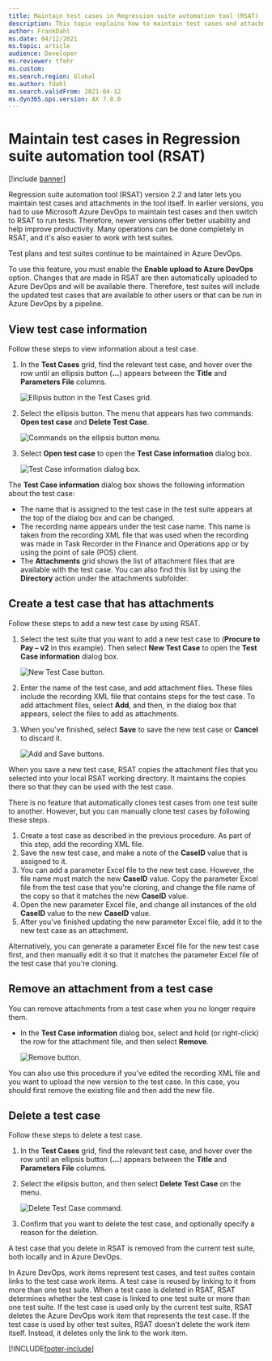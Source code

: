 ```yaml
---
title: Maintain test cases in Regression suite automation tool (RSAT)
description: This topic explains how to maintain test cases and attachments in Regression suite automation tool (RSAT).
author: FrankDahl
ms.date: 04/12/2021
ms.topic: article
audience: Developer
ms.reviewer: tfehr
ms.custom:
ms.search.region: Global
ms.author: fdahl
ms.search.validFrom: 2021-04-12
ms.dyn365.ops.version: AX 7.0.0
---
```


# Maintain test cases in Regression suite automation tool (RSAT)

[!include [banner](../../includes/banner.md)]

Regression suite automation tool (RSAT) version 2.2 and later lets you maintain test cases and attachments in the tool itself. In earlier versions, you had to use Microsoft Azure DevOps to maintain test cases and then switch to RSAT to run tests. Therefore, newer versions offer better usability and help improve productivity. Many operations can be done completely in RSAT, and it's also easier to work with test suites.

Test plans and test suites continue to be maintained in Azure DevOps.

To use this feature, you must enable the **Enable upload to Azure DevOps** option. Changes that are made in RSAT are then automatically uploaded to Azure DevOps and will be available there. Therefore, test suites will include the updated test cases that are available to other users or that can be run in Azure DevOps by a pipeline.

## View test case information

Follow these steps to view information about a test case.

1. In the **Test Cases** grid, find the relevant test case, and hover over the row until an ellipsis button (**...**) appears between the **Title** and **Parameters File** columns.

    ![Ellipsis button in the Test Cases grid.](media/test-case-details.PNG)

2. Select the ellipsis button. The menu that appears has two commands: **Open test case** and **Delete Test Case**.

    ![Commands on the ellipsis button menu.](media/test-case-details-context.PNG)

3. Select **Open test case** to open the **Test Case information** dialog box.

    ![Test Case information dialog box.](media/test-case-information.PNG)

The **Test Case information** dialog box shows the following information about the test case:

+ The name that is assigned to the test case in the test suite appears at the top of the dialog box and can be changed.
+ The recording name appears under the test case name. This name is taken from the recording XML file that was used when the recording was made in Task Recorder in the Finance and Operations app or by using the point of sale (POS) client.
+ The **Attachments** grid shows the list of attachment files that are available with the test case. You can also find this list by using the **Directory** action under the attachments subfolder.

## Create a test case that has attachments

Follow these steps to add a new test case by using RSAT.

1. Select the test suite that you want to add a new test case to (**Procure to Pay – v2** in this example). Then select **New Test Case** to open the **Test Case information** dialog box.

    ![New Test Case button.](media/test-case-add.PNG)

2. Enter the name of the test case, and add attachment files. These files include the recording XML file that contains steps for the test case. To add attachment files, select **Add**, and then, in the dialog box that appears, select the files to add as attachments.
3. When you've finished, select **Save** to save the new test case or **Cancel** to discard it.

    ![Add and Save buttons.](media/add-test-case.PNG)

When you save a new test case, RSAT copies the attachment files that you selected into your local RSAT working directory. It maintains the copies there so that they can be used with the test case.

There is no feature that automatically clones test cases from one test suite to another. However, but you can manually clone test cases by following these steps.

1. Create a test case as described in the previous procedure. As part of this step, add the recording XML file.
2. Save the new test case, and make a note of the **CaseID** value that is assigned to it.
3. You can add a parameter Excel file to the new test case. However, the file name must match the new **CaseID** value. Copy the parameter Excel file from the test case that you're cloning, and change the file name of the copy so that it matches the new **CaseID** value.
4. Open the new parameter Excel file, and change all instances of the old **CaseID** value to the new **CaseID** value.
5. After you've finished updating the new parameter Excel file, add it to the new test case as an attachment.

Alternatively, you can generate a parameter Excel file for the new test case first, and then manually edit it so that it matches the parameter Excel file of the test case that you're cloning.

## Remove an attachment from a test case

You can remove attachments from a test case when you no longer require them.

- In the **Test Case information** dialog box, select and hold (or right-click) the row for the attachment file, and then select **Remove**.

    ![Remove button.](media/remove-attachment.PNG)

You can also use this procedure if you've edited the recording XML file and you want to upload the new version to the test case. In this case, you should first remove the existing file and then add the new file.

## Delete a test case

Follow these steps to delete a test case.

1. In the **Test Cases** grid, find the relevant test case, and hover over the row until an ellipsis button (**...**) appears between the **Title** and **Parameters File** columns.
2. Select the ellipsis button, and then select **Delete Test Case** on the menu.

    ![Delete Test Case command.](media/delete-test-case.PNG)

3. Confirm that you want to delete the test case, and optionally specify a reason for the deletion.

A test case that you delete in RSAT is removed from the current test suite, both locally and in Azure DevOps.

In Azure DevOps, work items represent test cases, and test suites contain links to the test case work items. A test case is reused by linking to it from more than one test suite. When a test case is deleted in RSAT, RSAT determines whether the test case is linked to one test suite or more than one test suite. If the test case is used only by the current test suite, RSAT deletes the Azure DevOps work item that represents the test case. If the test case is used by other test suites, RSAT doesn't delete the work item itself. Instead, it deletes only the link to the work item.

[!INCLUDE[footer-include](../../../../includes/footer-banner.md)]
